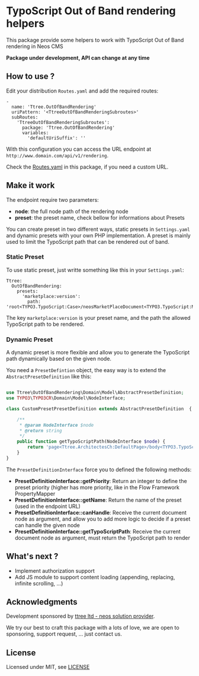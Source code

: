 # TypoScript Out of Band rendering helpers

This package provide some helpers to work with TypoScript Out of Band rendering in Neos CMS

**Package under development, API can change at any time**

## How to use ?

Edit your distribution ```Routes.yaml``` and add the required routes:

    -
      name: 'Ttree.OutOfBandRendering'
      uriPattern: '<TtreeOutOfBandRenderingSubroutes>'
      subRoutes:
        'TtreeOutOfBandRenderingSubroutes':
          package: 'Ttree.OutOfBandRendering'
          variables:
            'defaultUriSuffix': ''
            
With this configuration you can access the URL endpoint at ```http://www.domain.com/api/v1/rendering```.

Check the [Routes.yaml](Configuration/Routes.yaml) in this package, if you need a custom URL.
    
## Make it work

The endpoint require two parameters:

- **node**: the full node path of the rendering node
- **preset**: the preset name, check bellow for informations about Presets

You can create preset in two different ways, static presets in ```Settings.yaml``` and dynamic presets with your
own PHP implementation. A preset is mainly used to limit the TypoScript path that can be rendered out of band.

### Static Preset

To use static preset, just writte something like this in your ```Settings.yaml```: 

    Ttree:
      OutOfBandRendering:
        presets:
          'marketplace:version':
            path: 'root<TYPO3.TypoScript:Case>/neosMarketPlaceDocument<TYPO3.TypoScript:Matcher>/element<Neos.MarketPlace:Package.Document>/body<TYPO3.TypoScript:Template>/content/main<TYPO3.TypoScript:Array>/package<Neos.MarketPlace:Package>/versions<Neos.MarketPlace:VersionPreview>'

The key ```marketplace:version``` is your preset name, and the path the allowed TypoScript path to be rendered.

### Dynamic Preset

A dynamic preset is more flexible and allow you to generate the TypoScript path dynamically based on the given node.

You need a ```PresetDefintion``` object, the easy way is to extend the ```AbstractPresetDefinition``` like this:

```php

use Ttree\OutOfBandRendering\Domain\Model\AbstractPresetDefinition;
use TYPO3\TYPO3CR\Domain\Model\NodeInterface;

class CustomPresetPresetDefinition extends AbstractPresetDefinition  {

    /**
     * @param NodeInterface $node
     * @return string
     */
    public function getTypoScriptPath(NodeInterface $node) {
        return 'page<Ttree.ArchitectesCh:DefaultPage>/body<TYPO3.TypoScript:Template>/content/main<TYPO3.Neos:PrimaryContent>/enterpriseProfile<TYPO3.TypoScript:Matcher>/element<Ttree.ArchitectesCh:EnterpriseProfile>/reportSection<Ttree.ArchitectesCh:EnterpriseProfileSection>/content<Ttree.ArchitectesCh:ReportMenu>';
    }
}

```

The ```PresetDefinitionInterface``` force you to defined the following methods:

- **PresetDefinitionInterface::getPriority**: Return an integer to define the preset priority (higher has more priority, like in the Flow Framework PropertyMapper
- **PresetDefinitionInterface::getName**: Return the name of the preset (used in the endpoint URL)
- **PresetDefinitionInterface::canHandle**: Receive the current document node as argument, and allow you to add more logic to decide if a preset can handle the given node
- **PresetDefinitionInterface::getTypoScriptPath**: Receive the current document node as argument, must return the TypoScript path to render

## What's next ?

- Implement authorization support
- Add JS module to support content loading (appending, replacing, infinite scrolling, ...)

## Acknowledgments

Development sponsored by [ttree ltd - neos solution provider](http://ttree.ch).

We try our best to craft this package with a lots of love, we are open to
sponsoring, support request, ... just contact us.

## License

Licensed under MIT, see [LICENSE](LICENSE)
